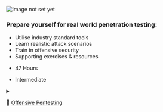 
![Image not set yet](https://assets.tryhackme.com/img/paths/offensivepentesting.jpg)


### Prepare yourself for real world penetration testing:

*   Utilise industry standard tools
*   Learn realistic attack scenarios
*   Train in offensive security
*   Supporting exercises & resources

- 47 Hours

- Intermediate

<details>
    <summary>
        
🔰 [Offensive Pentesting](https://tryhackme.com/path-action/pentesting/join)
    </summary>


</details>

